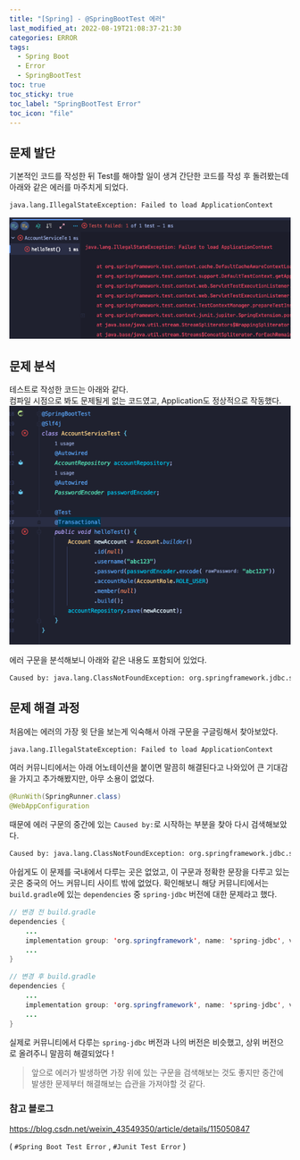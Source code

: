 ```yaml
---
title: "[Spring] - @SpringBootTest 에러"
last_modified_at: 2022-08-19T21:08:37-21:30
categories: ERROR
tags:
  - Spring Boot
  - Error
  - SpringBootTest
toc: true
toc_sticky: true
toc_label: "SpringBootTest Error"
toc_icon: "file"
---
```

## 문제 발단
기본적인 코드를 작성한 뒤 Test를 해야할 일이 생겨 간단한 코드를 작성 후 돌려봤는데 아래와 같은 에러를 마주치게 되었다.<br>

```bash
java.lang.IllegalStateException: Failed to load ApplicationContext
```

![](assets/images/posts/spring-boot-test-error/test-error.png)

## 문제 분석
테스트로 작성한 코드는 아래와 같다.<br>
컴파일 시점으로 봐도 문제될게 없는 코드였고, Application도 정상적으로 작동했다.
![](assets/images/posts/spring-boot-test-error/test-code-example.png)

에러 구문을 분석해보니 아래와 같은 내용도 포함되어 있었다.

```bash
Caused by: java.lang.ClassNotFoundException: org.springframework.jdbc.support.JdbcTransactionManager
```

## 문제 해결 과정

처음에는 에러의 가장 윗 단을 보는게 익숙해서 아래 구문을 구글링해서 찾아보았다.

```bash
java.lang.IllegalStateException: Failed to load ApplicationContext
```

여러 커뮤니티에서는 아래 어노테이션을 붙이면 말끔히 해결된다고 나와있어 큰 기대감을 가지고 추가해봤지만, 아무 소용이 없었다.

```java
@RunWith(SpringRunner.class)
@WebAppConfiguration
```

때문에 에러 구문의 중간에 있는 `Caused by:`로 시작하는 부분을 찾아 다시 검색해보았다.

```bash
Caused by: java.lang.ClassNotFoundException: org.springframework.jdbc.support.JdbcTransactionManager
```

아쉽게도 이 문제를 국내에서 다루는 곳은 없었고, 이 구문과 정확한 문장을 다루고 있는 곳은 중국의 어느 커뮤니티 사이트 밖에 없었다.
확인해보니 해당 커뮤니티에서는 `build.gradle`에 있는 `dependencies` 중 `spring-jdbc` 버전에 대한 문제라고 했다. <br>

```java
// 변경 전 build.gradle
dependencies {
    ...
    implementation group: 'org.springframework', name: 'spring-jdbc', version: '5.2.3.RELEASE'
    ...
}
```

```java
// 변경 후 build.gradle
dependencies {
    ...
    implementation group: 'org.springframework', name: 'spring-jdbc', version: '5.3.4'
    ...
}
```

실제로 커뮤니티에서 다루는 `spring-jdbc` 버전과 나의 버전은 비슷했고, 상위 버전으로 올려주니 말끔히 해결되었다 !

> 앞으로 에러가 발생하면 가장 위에 있는 구문을 검색해보는 것도 좋지만 중간에 발생한 문제부터 해결해보는 습관을 가져야할 것 같다.

### 참고 블로그
https://blog.csdn.net/weixin_43549350/article/details/115050847

( `#Spring Boot Test Error` ,  `#Junit Test Error` )